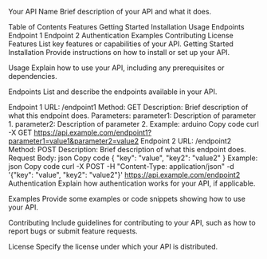 Your API Name
Brief description of your API and what it does.

Table of Contents
Features
Getting Started
Installation
Usage
Endpoints
Endpoint 1
Endpoint 2
Authentication
Examples
Contributing
License
Features
List key features or capabilities of your API.
Getting Started
Installation
Provide instructions on how to install or set up your API.

Usage
Explain how to use your API, including any prerequisites or dependencies.

Endpoints
List and describe the endpoints available in your API.

Endpoint 1
URL: /endpoint1
Method: GET
Description: Brief description of what this endpoint does.
Parameters:
parameter1: Description of parameter 1.
parameter2: Description of parameter 2.
Example:
arduino
Copy code
curl -X GET https://api.example.com/endpoint1?parameter1=value1&parameter2=value2
Endpoint 2
URL: /endpoint2
Method: POST
Description: Brief description of what this endpoint does.
Request Body:
json
Copy code
{
  "key": "value",
  "key2": "value2"
}
Example:
json
Copy code
curl -X POST -H "Content-Type: application/json" -d '{"key": "value", "key2": "value2"}' https://api.example.com/endpoint2
Authentication
Explain how authentication works for your API, if applicable.

Examples
Provide some examples or code snippets showing how to use your API.

Contributing
Include guidelines for contributing to your API, such as how to report bugs or submit feature requests.

License
Specify the license under which your API is distributed.
